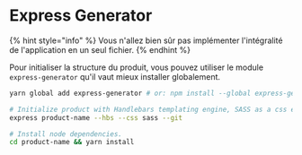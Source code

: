 # Express Generator

{% hint style="info" %}
Vous n'allez bien sûr pas implémenter l'intégralité de l'application en un seul fichier.
{% endhint %}

Pour initialiser la structure du produit, vous pouvez utiliser le module `express-generator` qu'il vaut mieux installer globalement.

```bash
yarn global add express-generator # or: npm install --global express-generator

# Initialize product with Handlebars templating engine, SASS as a css engine and initialize .gitignore file.
express product-name --hbs --css sass --git

# Install node dependencies.
cd product-name && yarn install
```



